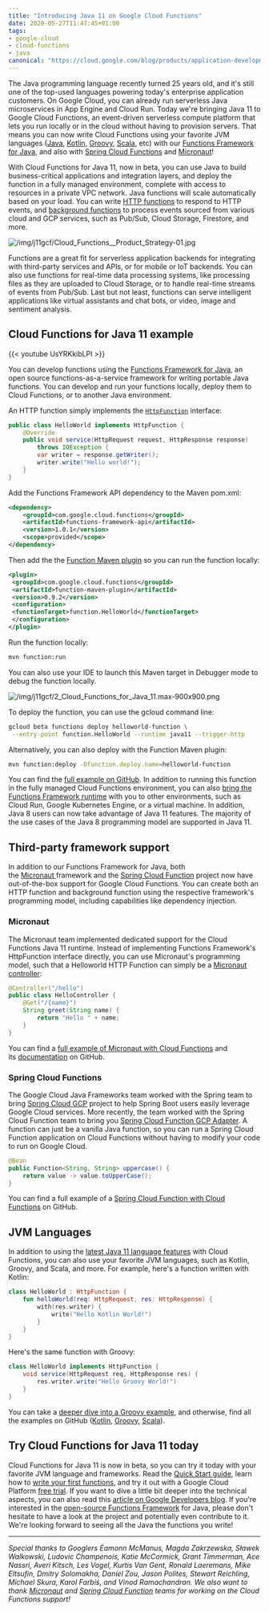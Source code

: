 ```yaml
---
title: "Introducing Java 11 on Google Cloud Functions"
date: 2020-05-27T11:47:45+01:00
tags:
- google-cloud
- cloud-functions
- java
canonical: "https://cloud.google.com/blog/products/application-development/introducing-java-11-on-google-cloud-functions"
---
```


The Java programming language recently turned 25 years old, and it's still one of the top-used languages powering today's enterprise application customers. On Google Cloud, you can already run serverless Java microservices in App Engine and Cloud Run. Today we're bringing Java 11 to Google Cloud Functions, an event-driven serverless compute platform that lets you run locally or in the cloud without having to provision servers. That means you can now write Cloud Functions using your favorite JVM languages ([Java](https://github.com/GoogleCloudPlatform/java-docs-samples/tree/master/functions/helloworld/helloworld), [Kotlin](https://github.com/GoogleCloudPlatform/java-docs-samples/tree/master/functions/helloworld/kotlin-helloworld), [Groovy](https://github.com/GoogleCloudPlatform/java-docs-samples/tree/master/functions/helloworld/groovy-helloworld), [Scala](https://github.com/GoogleCloudPlatform/java-docs-samples/tree/master/functions/helloworld/scala-helloworld), etc) with our [Functions Framework for Java](https://github.com/GoogleCloudPlatform/functions-framework-java), and also with [Spring Cloud Functions](https://cloud.spring.io/spring-cloud-static/spring-cloud-function/3.0.6.RELEASE/reference/html/gcp.html) and [Micronaut](https://micronaut-projects.github.io/micronaut-gcp/2.0.x/guide/#simpleFunctions)!

With Cloud Functions for Java 11, now in beta, you can use Java to build business-critical applications and integration layers, and deploy the function in a fully managed environment, complete with access to resources in a private VPC network. Java functions will scale automatically based on your load. You can write [HTTP functions](https://cloud.google.com/functions/docs/writing/http) to respond to HTTP events, and [background functions](https://cloud.google.com/functions/docs/writing/background) to process events sourced from various cloud and GCP services, such as Pub/Sub, Cloud Storage, Firestore, and more.

![/img/j11gcf/Cloud_Functions__Product_Strategy-01.jpg](/img/j11gcf/Cloud_Functions__Product_Strategy-01.jpg)

Functions are a great fit for serverless application backends for integrating with third-party services and APIs, or for mobile or IoT backends. You can also use functions for real-time data processing systems, like processing files as they are uploaded to Cloud Storage, or to handle real-time streams of events from Pub/Sub. Last but not least, functions can serve intelligent applications like virtual assistants and chat bots, or video, image and sentiment analysis.

## Cloud Functions for Java 11 example

{{< youtube UsYRKkibLPI >}}

You can develop functions using the [Functions Framework for Java](https://github.com/GoogleCloudPlatform/functions-framework-java/), an open source functions-as-a-service framework for writing portable Java functions. You can develop and run your functions locally, deploy them to Cloud Functions, or to another Java environment.

An HTTP function simply implements the [`HttpFunction`](https://javadoc.io/static/com.google.cloud.functions/functions-framework-api/1.0.1/com/google/cloud/functions/HttpFunction.html) interface:

```java
public class HelloWorld implements HttpFunction {
    @Override
    public void service(HttpRequest request, HttpResponse response)
        throws IOException {
        var writer = response.getWriter();
        writer.write("Hello world!");
    }
}
```

Add the Functions Framework API dependency to the Maven pom.xml:


```xml
<dependency>
    <groupId>com.google.cloud.functions</groupId>
    <artifactId>functions-framework-api</artifactId>
    <version>1.0.1</version>
    <scope>provided</scope>
</dependency>
```

Then add the the [Function Maven plugin](https://github.com/GoogleCloudPlatform/functions-framework-java#running-a-function-with-the-maven-plugin) so you can run the function locally:

```xml
<plugin>
 <groupId>com.google.cloud.functions</groupId>
 <artifactId>function-maven-plugin</artifactId>
 <version>0.9.2</version>
 <configuration>
 <functionTarget>function.HelloWorld</functionTarget>
 </configuration>
</plugin>
```

Run the function locally:

```bash
mvn function:run
```

You can also use your IDE to launch this Maven target in Debugger mode to debug the function locally.

![/img/j11gcf/2_Cloud_Functions_for_Java_11.max-900x900.png](/img/j11gcf/2_Cloud_Functions_for_Java_11.max-900x900.png)

To deploy the function, you can use the gcloud command line:

```bash
gcloud beta functions deploy helloworld-function \
 --entry-point function.HelloWorld --runtime java11 --trigger-http
```

Alternatively, you can also deploy with the Function Maven plugin:

```bash
mvn function:deploy -Dfunction.deploy.name=helloworld-function
```


You can find the [full example on GitHub](https://github.com/GoogleCloudPlatform/java-docs-samples/tree/master/functions/helloworld/helloworld). In addition to running this function in the fully managed Cloud Functions environment, you can also [bring the Functions Framework runtime](https://github.com/GoogleCloudPlatform/functions-framework-java#running-the-functions-framework-directly) with you to other environments, such as Cloud Run, Google Kubernetes Engine, or a virtual machine. In addition, Java 8 users can now take advantage of Java 11 features. The majority of the use cases of the Java 8 programming model are supported in Java 11.

## Third-party framework support

In addition to our Functions Framework for Java, both the [Micronaut ](https://micronaut-projects.github.io/micronaut-gcp/2.0.x/guide/#simpleFunctions)framework and the [Spring Cloud Function](https://spring.io/projects/spring-cloud-function) project now have out-of-the-box support for Google Cloud Functions. You can create both an HTTP function and background function using the respective framework's programming model, including capabilities like dependency injection.

### Micronaut

The Micronaut team implemented dedicated support for the Cloud Functions Java 11 runtime. Instead of implementing Functions Framework's HttpFunction interface directly, you can use Micronaut's programming model, such that a Helloworld HTTP Function can simply be a [Micronaut controller](https://docs.micronaut.io/2.0.0.M2/guide/index.html#creatingServer):

```java
@Controller("/hello")
public class HelloController {
    @Get("/{name}")
    String greet(String name) {
        return "Hello " + name;
    }
}
```

You can find a [full example of Micronaut with Cloud Functions](https://github.com/micronaut-projects/micronaut-gcp/tree/master/examples/hello-world-cloud-function) and its [documentation](https://micronaut-projects.github.io/micronaut-gcp/snapshot/guide/#httpFunctions) on GitHub.

### Spring Cloud Functions

The Google Cloud Java Frameworks team worked with the Spring team to bring [Spring Cloud GCP](https://spring.io/projects/spring-cloud-gcp) project to help Spring Boot users easily leverage Google Cloud services. More recently, the team worked with the Spring Cloud Function team to bring you [Spring Cloud Function GCP Adapter](https://cloud.spring.io/spring-cloud-static/spring-cloud-function/3.0.7.RELEASE/reference/html/gcp.html). A function can just be a vanilla Java function, so you can run a Spring Cloud Function application on Cloud Functions without having to modify your code to run on Google Cloud.

```java
@Bean
public Function<String, String> uppercase() {
    return value -> value.toUpperCase();
}
```

You can find a full example of a [Spring Cloud Function with Cloud Functions](https://github.com/spring-cloud/spring-cloud-function/tree/master/spring-cloud-function-samples/function-sample-gcp-http) on GitHub.

## JVM Languages

In addition to using the [latest Java 11 language features](https://advancedweb.hu/new-language-features-since-java-8-to-14/) with Cloud Functions, you can also use your favorite JVM languages, such as Kotlin, Groovy, and Scala, and more. For example, here's a function written with Kotlin:

```kotlin
class HelloWorld : HttpFunction {
    fun helloWorld(req: HttpRequest, res: HttpResponse) {
        with(res.writer) {
            write("Hello Kotlin World!")
        }
    }
}
```

Here's the same function with Groovy:

```groovy
class HelloWorld implements HttpFunction {
    void service(HttpRequest req, HttpResponse res) {
        res.writer.write("Hello Groovy World!")
    }
}
```

You can take a [deeper dive into a Groovy example](http://glaforge.appspot.com/article/deploying-serverless-functions-in-groovy-on-the-new-java-11-runtime-for-google-cloud-functions), and otherwise, find all the examples on GitHub ([Kotlin](https://github.com/GoogleCloudPlatform/java-docs-samples/tree/master/functions/helloworld/kotlin-helloworld), [Groovy](https://github.com/GoogleCloudPlatform/java-docs-samples/tree/master/functions/helloworld/groovy-helloworld), [Scala](https://github.com/GoogleCloudPlatform/java-docs-samples/tree/master/functions/helloworld/scala-helloworld)).

## Try Cloud Functions for Java 11 today

Cloud Functions for Java 11 is now in beta, so you can try it today with your favorite JVM language and frameworks. Read the [Quick Start guide](https://cloud.google.com/functions/docs/quickstart-java), learn how to [write your first functions](https://cloud.google.com/functions/docs/first-java), and try it out with a Google Cloud Platform [free trial](https://cloud.google.com/free). If you want to dive a little bit deeper into the technical aspects, you can also read this [article on Google Developers blog](https://developers.googleblog.com/2020/05/java-11-for-cloud-functions.html). If you're interested in the [open-source Functions Framework](https://github.com/GoogleCloudPlatform/functions-framework-java) for Java, please don't hesitate to have a look at the project and potentially even contribute to it. We're looking forward to seeing all the Java the functions you write! 

* * * * *

*Special thanks to Googlers Éamonn McManus, Magda Zakrzewska‎, Sławek Walkowski, Ludovic Champenois, Katie McCormick, Grant Timmerman, Ace Nassri, Averi Kitsch, Les Vogel, Kurtis Van Gent, Ronald Laeremans, Mike Eltsufin, Dmitry Solomakha, Daniel Zou, Jason Polites, Stewart Reichling, Michael Skura, Karol Farbiś, and Vinod Ramachandran. We also want to thank [Micronaut](https://micronaut.io/) and [Spring Cloud Function](https://spring.io/projects/spring-cloud-function) teams for working on the Cloud Functions support!*
